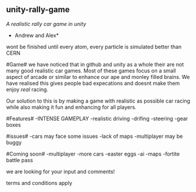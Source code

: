 ## unity-rally-game ##
*A realistic rally car game in unity*
* Andrew and Alex*

wont be finished until every atom, every particle is simulated better than CERN

#Game#
we have noticed that in github and unity as a whole their are not many good realistic car games. Most of these games focus on a small aspect of arcade or similar to enhance our ape and monley filled brains. We have realised this gives people bad expecations and doesnt make them enjoy *_real_* racing.

Our solution to this is by making a game with realistic as possible car racing while also making it fun and enhancing for all players.

#Features#
-INTENSE GAMEPLAY
-realistic driving
  -drifing
   -steering
   -gear boxes
  
  
#issues#
-cars may face some issues
-lack of maps
-multiplayer may be buggy

#Coming soon#
-multiplayer
-more cars
-easter eggs
-ai
-maps
-fortite battle pass

we are looking for your input and comments!

terms and conditions apply


